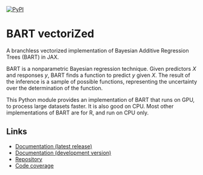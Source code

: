 [![PyPI](https://img.shields.io/pypi/v/bartz)](https://pypi.org/project/bartz/)

# BART vectoriZed

A branchless vectorized implementation of Bayesian Additive Regression Trees (BART) in JAX.

BART is a nonparametric Bayesian regression technique. Given predictors $X$ and responses $y$, BART finds a function to predict $y$ given $X$. The result of the inference is a sample of possible functions, representing the uncertainty over the determination of the function.

This Python module provides an implementation of BART that runs on GPU, to process large datasets faster. It is also good on CPU. Most other implementations of BART are for R, and run on CPU only.

## Links

- [Documentation (latest release)](https://gattocrucco.github.io/bartz/docs)
- [Documentation (development version)](https://gattocrucco.github.io/bartz/docs-dev)
- [Repository](https://github.com/Gattocrucco/bartz)
- [Code coverage](https://gattocrucco.github.io/bartz/coverage)
